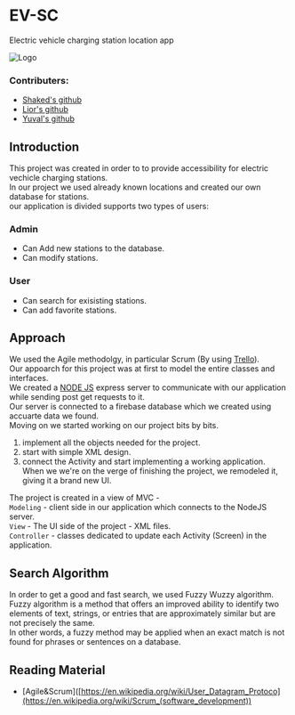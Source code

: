 # EV-SC
Electric vehicle charging station location app

![Logo](https://user-images.githubusercontent.com/73894107/212471151-60c35a79-c509-49da-80b0-ff368ce6de34.png)

### Contributers: 

* [Shaked's github](https://github.com/20shaked20)
* [Lior's github](https://github.com/liornagar799)
* [Yuval's github](https://github.com/YuvalBubnovsky)

## Introduction

This project was created in order to to provide accessibility for electric vechicle charging stations. </br>
In our project we used already known locations and created our own database for stations. </br>
our application is divided supports two types of users: </br>
### Admin
* Can Add new stations to the database. </br>
* Can modify stations. </br>
### User
* Can search for exisisting stations. </br>
* Can add favorite stations. </br>


## Approach
We used the Agile methodolgy, in particular Scrum (By using [Trello](https://www.googleadservices.com/pagead/aclk?sa=L&ai=DChcSEwj9nNX_hsf8AhVKn9UKHVlrD00YABAAGgJ3cw&ohost=www.google.com&cid=CAESbOD2oQoQKLGiVC_4y3WTu3qcmqBP_Lk5_aNd4mEmrmSd7_Ofutytrnj-teGZZCnMNpISLhBT8qGa46Pmak96B-gtiUDrcFk3Tbk82E643haEgk0ETpRUz-RXRGlW6jOud4zB35Vil3QJx3sWhA&sig=AOD64_0a9TKqqI8Pci6TUr8_LRExrLLbbw&q&adurl&ved=2ahUKEwje4M__hsf8AhXnQaQEHddNDR4Q0Qx6BAgKEAE)). </br>
Our appoarch for this project was at first to model the entire classes and interfaces. </br>
We created a [NODE JS](https://github.com/20shaked20/EV-SC-API) express server to communicate with our application while sending post get requests to it.</br>
Our server is connected to a firebase database which we created using accuarte data we found. </br>
Moving on we started working on our project bits by bits. </br>
1. implement all the objects needed for the project.</br>
2. start with simple XML design. </br>
3. connect the Activity and start implementing a working application. </br>
When we we're on the verge of finishing the project, we remodeled it, giving it a brand new UI. </br>

The project is created in a view of MVC - </br>
```Modeling```  - client side in our application which connects to the NodeJS server.</br>
```View```  - The UI side of the project - XML files.</br>
```Controller```  - classes dedicated to update each Activity (Screen) in the application. </br>


## Search Algorithm
In order to get a good and fast search, we used Fuzzy Wuzzy algorithm. </br>
Fuzzy algorithm is a method that offers an improved ability to identify two elements of text, strings, or entries that are approximately similar but are not precisely the same. </br>
In other words, a fuzzy method may be applied when an exact match is not found for phrases or sentences on a database.</br>

## Reading Material
* [Agile&Scrum]([https://en.wikipedia.org/wiki/User_Datagram_Protoco](https://en.wikipedia.org/wiki/Scrum_(software_development))
